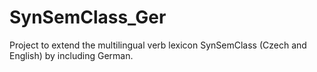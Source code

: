 # SynSemClass_Ger
Project to extend the multilingual verb lexicon SynSemClass (Czech and English) by including German. 
